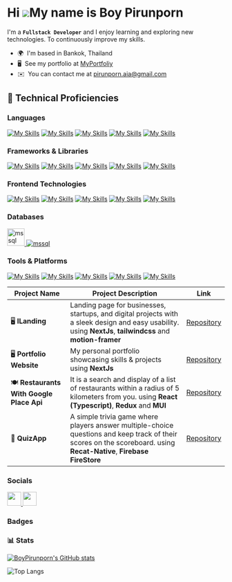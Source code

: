 Hi ![](https://user-images.githubusercontent.com/18350557/176309783-0785949b-9127-417c-8b55-ab5a4333674e.gif)My name is Boy Pirunporn
=====================================================================================================================================

I'm a **`Fullstack Developer`** and I enjoy learning and exploring new technologies. To continuously improve my skills.

* 🌍  I'm based in Bankok, Thailand
* 🖥️  See my portfolio at [MyPortfoliy](https://portfolio-pearl-psi-31.vercel.app/)
* ✉️  You can contact me at [pirunporn.aia@gmail.com](mailto:pirunporn.aia@gmail.com)
## 🧰 Technical Proficiencies
### Languages


[![My Skills](https://skillicons.dev/icons?i=dart)](https://skillicons.dev)
[![My Skills](https://skillicons.dev/icons?i=js)](https://skillicons.dev)
[![My Skills](https://skillicons.dev/icons?i=ts)](https://skillicons.dev)
[![My Skills](https://skillicons.dev/icons?i=php)](https://skillicons.dev)
[![My Skills](https://skillicons.dev/icons?i=v)](https://skillicons.dev)

### Frameworks & Libraries

[![My Skills](https://skillicons.dev/icons?i=react)](https://skillicons.dev)
[![My Skills](https://skillicons.dev/icons?i=nextjs)](https://skillicons.dev)
[![My Skills](https://skillicons.dev/icons?i=express)](https://skillicons.dev)
[![My Skills](https://skillicons.dev/icons?i=flutter)](https://skillicons.dev)
[![My Skills](https://skillicons.dev/icons?i=dotnet)](https://skillicons.dev)

### Frontend Technologies

[![My Skills](https://skillicons.dev/icons?i=html)](https://skillicons.dev)
[![My Skills](https://skillicons.dev/icons?i=css)](https://skillicons.dev)
[![My Skills](https://skillicons.dev/icons?i=tailwind)](https://skillicons.dev)
[![My Skills](https://skillicons.dev/icons?i=bootstrap)](https://skillicons.dev)
[![My Skills](https://skillicons.dev/icons?i=materialui)](https://skillicons.dev)



### Databases

<p align="left">
    <a href="https://www.microsoft.com/en-us/sql-server" target="_blank" rel="noreferrer">
        <img src="https://www.svgrepo.com/show/303229/microsoft-sql-server-logo.svg" alt="mssql" width="40"
            height="40" />
    </a>
    <a href="https://skillicons.dev" target="_blank" rel="noreferrer">
        <img src="https://skillicons.dev/icons?i=mysql,redis" alt="mssql"  />
    </a>
</p>


### Tools & Platforms

[![My Skills](https://skillicons.dev/icons?i=docker)](https://skillicons.dev)
[![My Skills](https://skillicons.dev/icons?i=git)](https://skillicons.dev)
[![My Skills](https://skillicons.dev/icons?i=postman)](https://skillicons.dev)
[![My Skills](https://skillicons.dev/icons?i=linux)](https://skillicons.dev)
[![My Skills](https://skillicons.dev/icons?i=nginx)](https://skillicons.dev)


| Project Name                   | Project Description |          Link |
|--------------------------------|---------------------|---------------|
| 🖥️ **ILanding**          | Landing page for businesses, startups, and digital projects with a sleek design and easy usability. using **NextJs**, **tailwindcss** and **motion-framer**  | [Repository](https://github.com/boypirunporn/iLanding) |
| 🖥️ **Portfolio Website**          | My personal portfolio showcasing skills & projects using **NextJs**  | [Repository](https://github.com/boypirunporn/portfolio) |
| 🍽️ **Restaurants With Google Place Api**          | It is a search and display of a list of restaurants within a radius of 5 kilometers from you. using **React (Typescript)**, **Redux** and **MUI**   | [Repository](https://github.com/boypirunporn/restaurantsWithGooglePlaceApi) |
| 📝 **QuizApp**          | A simple trivia game where players answer multiple-choice questions and keep track of their scores on the scoreboard. using **Recat-Native**, **Firebase FireStore**  | [Repository](https://github.com/boypirunporn/ReactNativeQuizApp) |

### Socials

<p align="left"> 
    <a href="https://www.github.com/BoyPirunporn" target="_blank" rel="noreferrer"> 
        <picture> 
            <source media="(prefers-color-scheme: dark)" srcset="https://raw.githubusercontent.com/danielcranney/readme-generator/main/public/icons/socials/github-dark.svg" />             <source media="(prefers-color-scheme: light)" srcset="https://raw.githubusercontent.com/danielcranney/readme-generator/main/public/icons/socials/github.svg" />
            <img src="https://raw.githubusercontent.com/danielcranney/readme-generator/main/public/icons/socials/github.svg" width="32" height="32" />
        </picture> 
    </a> 
    <a href="https://www.linkedin.com/in/pirunporn-a-8849201b9" target="_blank" rel="noreferrer">
        <picture> 
            <source media="(prefers-color-scheme: dark)" srcset="https://raw.githubusercontent.com/danielcranney/readme-generator/main/public/icons/socials/linkedin-dark.svg"/> 
            <source media="(prefers-color-scheme: light)" srcset="https://raw.githubusercontent.com/danielcranney/readme-generator/main/public/icons/socials/linkedin.svg" />               <img src="https://raw.githubusercontent.com/danielcranney/readme-generator/main/public/icons/socials/linkedin.svg" width="32" height="32" />
        </picture> 
    </a>
</p>

### Badges

### 📊 Stats

<a href="http://www.github.com/BoyPirunporn"><img src="https://github-readme-stats.vercel.app/api?username=BoyPirunporn&show_icons=true&hide=&count_private=true&title_color=ec4899&text_color=ffffff&icon_color=84cc16&bg_color=1c1917&hide_border=true&show_icons=true" alt="BoyPirunporn's GitHub stats" /></a>


![Top Langs](https://github-readme-stats.vercel.app/api/top-langs/?username=BoyPirunporn&layout=donut-vertical)

